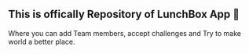## This is offically Repository of LunchBox App 🍱

Where you can add Team members, accept challenges and Try to make world a better place.

